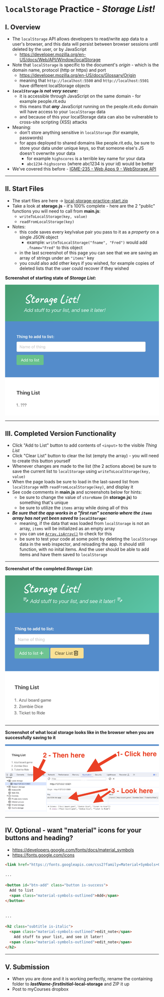 # `localStorage` Practice - *Storage List!*

## I. Overview

- The `localStorage` API allows developers to read/write app data to a user's browser, and this data will persist between browser sessions until deleted by the user, or by JavaScript
  - https://developer.mozilla.org/en-US/docs/Web/API/Window/localStorage
- Note that `localStorage` is specific to the document's *origin* - which is the domain name, protocol (http or https) and port
  - https://developer.mozilla.org/en-US/docs/Glossary/Origin
  - meaning that `http://localhost:5500` and `http://localhost:5501` have different localStorage objects
- ***`localStorage` is not very secure:***
  - it is accessible through JavaScript on the same domain - for example people.rit.edu
  - this means that ***any*** JavaScript running on the people.rit.edu domain will have access to your `localStorage` data
  - and because of this your localStorage data can also be vulnerable to cross-site scripting (XSS) attacks
- Meaning:
  - don't store anything sensitive in `localStorage` (for example, passwords)
  - for apps deployed to shared domains like people.rit.edu, be sure to store your data under unique keys, so that someone else's JS doesn't overwrite your data
    - for example `highscores` is a terrible key name for your data
    - `abc1234-highscores` (where abc1234 is your id) would be better
- We've covered this before - [IGME-235 - Web Apps 9 - WebStorage API](https://github.com/tonethar/IGME-235-Shared/blob/master/tutorial/web-apps-9.md)
 
---

## II. Start Files

- The start files are here -&gt; [local-storage-practice-start.zip](_files/local-storage-practice-start.zip)
- Take a look at **storage.js** -  it's 100% complete - here are the 2 "public" functions you will need to call from **main.js**:
  - `writeToLocalStorage(key, value)`
  - `readFromLocalStorage(key)`
- Notes:
  - this code saves every key/value pair you pass to it as a *property* on a single JSON object
    - example: `writeToLocalStorage("fname", "Fred")` would add `.fname="Fred"` to this object
  - in the last screenshot of this page you can see that we are saving an array of strings under an `"items"` key
  - you could also add other keys if you wished, for example copies of deleted lists that the user could recover if they wished

  
**Screenshot of starting state of *Storage List*:**


![Screenshot](_images/ls-practice-1.png)

---

## III. Completed Version Functionality
- Click "Add to List" button to add contents of `<input>` to the visible *Thing List*
- Click "Clear List" button to clear the list (empty the array) - you will need to create this button yourself
- Whenever changes are made to the list (the 2 actions above) be sure to save the current list to `localStorage` using `writeToLocalStorage(key, value)`
- When the page loads be sure to load in the last-saved list from `localStorage` with `readFromLocalStorage(key)`, and display it
- See code comments in **main.js** and screenshots below for hints:
  - be sure to change the value of `storeName` (in **storage.js**) to something that's unique
  - be sure to utilize the `items` array while doing all of this
- ***Be sure that the app works in a "first run" scenario where the `items` array has not yet been saved to `localStorage`:***
  - meaning, if the data that was loaded from `localStorage` is not an array, `items` will be initialized as an empty array
  - you can use [`Array.isArray()`](https://developer.mozilla.org/en-US/docs/Web/JavaScript/Reference/Global_Objects/Array/isArray) to check for this
  - be sure to test your code at some point by deleting the `localStorage` data in the web inspector, and reloading the app. It should still function, with no inital items. And the user should be able to add items and have them saved to `localStorage`

---

**Screenshot of the completed *Storage List*:**

![Screenshot](_images/ls-practice-2.png)

---

**Screenshot of what local storage looks like in the browser when you are successfully saving to it**

![Screenshot](_images/ls-practice-3.png)

---

## IV. Optional - want "material" icons for your buttons and heading?

- https://developers.google.com/fonts/docs/material_symbols
- https://fonts.google.com/icons

```html
<link href="https://fonts.googleapis.com/css2?family=Material+Symbols+Outlined" rel="stylesheet" />

...

<button id="btn-add" class="button is-success">
  Add to list
  <span class="material-symbols-outlined">Add</span>
</button>


...

<h2 class="subtitle is-italic">
  <span class="material-symbols-outlined">edit_note</span> 
    Add stuff to your list, and see it later!
  <span class="material-symbols-outlined">edit_note</span> 
</h2>
```

---

## V. Submission
- When you are done and it is working perfectly, rename the containing folder to ***lastName*-*firstInitial*-local-storage** and ZIP it up
- Post to myCourses dropbox


  
